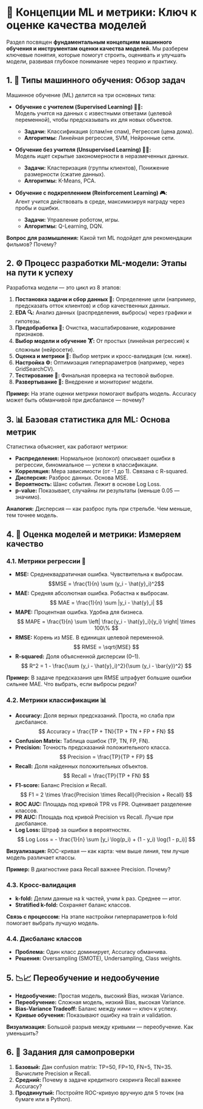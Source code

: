 # 🧠 Концепции ML и метрики: Ключ к оценке качества моделей

Раздел посвящен **фундаментальным концепциям машинного обучения и инструментам оценки качества моделей.** Мы разберем ключевые понятия, которые помогут строить, оценивать и улучшать модели, развивая глубокое понимание через теорию и практику.

## 1. 🤖 Типы машинного обучения: Обзор задач

Машинное обучение (ML) делится на три основных типа:

- **Обучение с учителем (Supervised Learning) 👨‍🏫:**  
  Модель учится на данных с известными ответами (целевой переменной), чтобы предсказывать их для новых объектов.  
  - **Задачи:** Классификация (спам/не спам), Регрессия (цена дома).  
  - **Алгоритмы:** Линейная регрессия, SVM, Нейронные сети.

- **Обучение без учителя (Unsupervised Learning) 🧑‍🏫:**  
  Модель ищет скрытые закономерности в неразмеченных данных.  
  - **Задачи:** Кластеризация (группы клиентов), Понижение размерности (сжатие данных).  
  - **Алгоритмы:** K-Means, PCA.

- **Обучение с подкреплением (Reinforcement Learning) 🎮:**  
  Агент учится действовать в среде, максимизируя награду через пробы и ошибки.  
  - **Задачи:** Управление роботом, игры.  
  - **Алгоритмы:** Q-Learning, DQN.

**Вопрос для размышления:** Какой тип ML подойдет для рекомендации фильмов? Почему?

## 2. ⚙️ Процесс разработки ML-модели: Этапы на пути к успеху

Разработка модели — это цикл из 8 этапов:

1. **Постановка задачи и сбор данных 🎯:** Определение цели (например, предсказать отток клиентов) и сбор качественных данных.  
2. **EDA 🔍:** Анализ данных (распределения, выбросы) через графики и гипотезы.  
3. **Предобработка 🧹:** Очистка, масштабирование, кодирование признаков.  
4. **Выбор модели и обучение 🏋️:** От простых (линейная регрессия) к сложным (нейросети).  
5. **Оценка и метрики 🎯:** Выбор метрик и кросс-валидация (см. ниже).  
6. **Настройка ⚙️:** Оптимизация гиперпараметров (например, через GridSearchCV).  
7. **Тестирование 🧪:** Финальная проверка на тестовой выборке.  
8. **Развертывание 🚀:** Внедрение и мониторинг модели.

**Пример:** На этапе оценки метрики помогают выбрать модель. Accuracy может быть обманчивой при дисбалансе — почему?

## 3. 📊 Базовая статистика для ML: Основа метрик

Статистика объясняет, как работают метрики:

- **Распределения:** Нормальное (колокол) описывает ошибки в регрессии, биномиальное — успехи в классификации.  
- **Корреляция:** Мера зависимости (от -1 до 1). Связана с R-squared.  
- **Дисперсия:** Разброс данных. Основа MSE.  
- **Вероятность:** Шанс события. Лежит в основе Log Loss.  
- **p-value:** Показывает, случайны ли результаты (меньше 0.05 — значимо).  

**Аналогия:** Дисперсия — как разброс пуль при стрельбе. Чем меньше, тем точнее модель.

## 4. 📏 Оценка моделей и метрики: Измеряем качество

### 4.1. Метрики регрессии 📏

- **MSE:** Среднеквадратичная ошибка. Чувствительна к выбросам.  
  $$MSE = \frac{1}{n} \sum (y_i - \hat{y}_i)^2$$
- **MAE:** Средняя абсолютная ошибка. Робастна к выбросам.  
  $$ MAE = \frac{1}{n} \sum |y_i - \hat{y}_i| $$  
- **MAPE:** Процентная ошибка. Удобна для бизнеса.  
  $$ MAPE = \frac{1}{n} \sum \left| \frac{y_i - \hat{y}_i}{y_i} \right| \times 100\% $$  
- **RMSE:** Корень из MSE. В единицах целевой переменной.  
  $$ RMSE = \sqrt{MSE} $$  
- **R-squared:** Доля объясненной дисперсии (0–1).  
  $$ R^2 = 1 - \frac{\sum (y_i - \hat{y}_i)^2}{\sum (y_i - \bar{y})^2} $$  

**Пример:** В задаче предсказания цен RMSE штрафует большие ошибки сильнее MAE. Что выбрать, если выбросы редки?

### 4.2. Метрики классификации 📊

- **Accuracy:** Доля верных предсказаний. Проста, но слаба при дисбалансе.  
  $$ Accuracy = \frac{TP + TN}{TP + TN + FP + FN} $$  
- **Confusion Matrix:** Таблица ошибок (TP, TN, FP, FN).  
- **Precision:** Точность предсказаний положительного класса.  
  $$ Precision = \frac{TP}{TP + FP} $$  
- **Recall:** Доля найденных положительных объектов.  
  $$ Recall = \frac{TP}{TP + FN} $$  
- **F1-score:** Баланс Precision и Recall.  
  $$ F1 = 2 \times \frac{Precision \times Recall}{Precision + Recall} $$  
- **ROC AUC:** Площадь под кривой TPR vs FPR. Оценивает разделение классов.  
- **PR AUC:** Площадь под кривой Precision vs Recall. Лучше при дисбалансе.  
- **Log Loss:** Штраф за ошибки в вероятностях.  
  $$ Log Loss = - \frac{1}{n} \sum [y_i \log(p_i) + (1 - y_i) \log(1 - p_i)] $$  

**Визуализация:** ROC-кривая — как карта: чем выше линия, тем лучше модель различает классы.

**Пример:** В диагностике рака Recall важнее Precision. Почему?

### 4.3. Кросс-валидация

- **k-fold:** Делим данные на k частей, учим k раз. Среднее — итог.  
- **Stratified k-fold:** Сохраняет баланс классов.  

**Связь с процессом:** На этапе настройки гиперпараметров k-fold помогает выбрать лучшую модель.

### 4.4. Дисбаланс классов

- **Проблема:** Один класс доминирует, Accuracy обманчива.  
- **Решения:** Oversampling (SMOTE), Undersampling, Class weights.  

## 5. 📉📈 Переобучение и недообучение

- **Недообучение:** Простая модель, высокий Bias, низкая Variance.  
- **Переобучение:** Сложная модель, низкий Bias, высокая Variance.  
- **Bias-Variance Tradeoff:** Баланс между ними — ключ к успеху.  
- **Кривые обучения:** Показывают ошибку на train и validation.  

**Визуализация:** Большой разрыв между кривыми — переобучение. Как уменьшить?

## 6. 📝 Задания для самопроверки

1. **Базовый:** Дан confusion matrix: TP=50, FP=10, FN=5, TN=35. Вычислите Precision и Recall.  
2. **Средний:** Почему в задаче кредитного скоринга Recall важнее Accuracy?  
3. **Продвинутый:** Постройте ROC-кривую вручную для 5 точек (на бумаге или в Python).